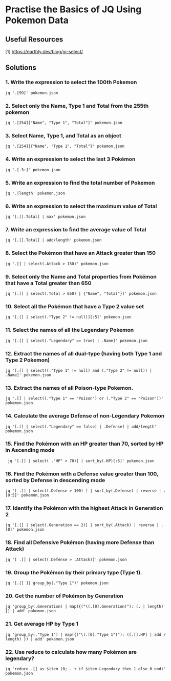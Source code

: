 # Practise the Basics of JQ Using Pokemon Data

## Useful Resources
[1] https://earthly.dev/blog/jq-select/
## Solutions
### 1. Write the expression to select the 100th Pokemon
```jq
jq '.[99]' pokemon.json
```

### 2. Select only the Name, Type 1 and Total from the 255th pokemon
```jq
jq '.[254]["Name", "Type 1", "Total"]' pokemon.json
```

### 3. Select Name, Type 1, and Total as an object
```jq
jq '.[254]|{"Name", "Type 1", "Total"}' pokemon.json
```

### 4. Write an expression to select the last 3 Pokémon
```jq
jq '.[-3:]' pokemon.json
```

### 5. Write an expression to find the total number of Pokemon
```jq
jq '.|length' pokemon.json
```

### 6. Write an expression to select the maximum value of Total
```jq
jq '[.[].Total] | max' pokemon.json
```

### 7. Write an expression to find the average value of Total
```jq
jq '[.[].Total] | add/length' pokemon.json
```

### 8. Select the Pokémon that have an Attack greater than 150
```jq
jq '.[] | select(.Attack > 150)' pokemon.json
```

### 9. Select only the Name and Total properties from Pokémon that have a Total greater than 650
```jq
jq '[.[] | select(.Total > 650) | {"Name", "Total"}]' pokemon.json
```

### 10. Select all the Pokémon that have a Type 2 value set
```jq
jq '[.[] | select(."Type 2" != null)][:5]' pokemon.json
```

### 11. Select the names of all the Legendary Pokemon
```jq
jq '[.[] | select(."Legendary" == true) | .Name]' pokemon.json 
```

### 12. Extract the names of all dual-type (having both Type 1 and Type 2 Pokemon)
```jq
jq '[.[] | select((."Type 1" != null) and (."Type 2" != null)) | .Name]' pokemon.json
```

### 13. Extract the names of all Poison-type Pokemon.
```jq
jq '.[] | select((."Type 1" == "Poison") or (."Type 2" == "Poison"))' pokemon.json
```

### 14. Calculate the average Defense of non-Legendary Pokemon
```jq
jq '[.[] | select(."Legendary" == false) | .Defense] | add/length' pokemon.json
```

### 15. Find the Pokémon with an HP greater than 70, sorted by HP in Ascending mode
```jq
 jq '[.[] | select( ."HP" > 70)] | sort_by(.HP)[:5]' pokemon.json
```

### 16. Find the Pokémon with a Defense value greater than 100, sorted by Defense in descending mode
```jq
jq '[ .[] | select(.Defense > 100) ] | sort_by(.Defense) | reverse | .[0:5]' pokemon.json
```

### 17. Identify the Pokémon with the highest Attack in Generation 2
```jq
jq '[.[] | select(.Generation == 2)] | sort_by(.Attack) | reverse | .[0]' pokemon.json 
```

### 18. Find all Defensive Pokémon (having more Defense than Attack)
```jq
jq '[ .[] | select(.Defense > .Attack)]' pokemon.json
```

### 19. Group the Pokémon by their primary type (Type 1).
```jq
jq '[.[] ]| group_by(."Type 1")' pokemon.json
```

### 20. Get the number of Pokémon by Generation
```jq
jq 'group_by(.Generation) | map({("\(.[0].Generation)"): (. | length) }) | add' pokemon.json
```

### 21. Get average HP by Type 1
```jq
jq 'group_by(."Type 1") | map({("\(.[0]."Type 1")"): ([.[].HP] | add / length) }) | add' pokemon.json
```

### 22. Use reduce to calculate how many Pokémon are legendary?
```jq
jq 'reduce .[] as $item (0; . + if $item.Legendary then 1 else 0 end)' pokemon.json

```